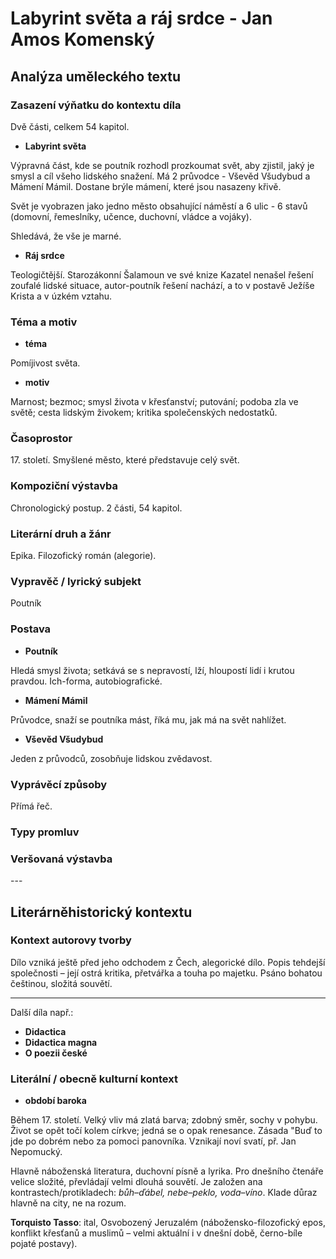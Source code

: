 # Labyrint světa a ráj srdce - Jan Amos Komenský

## Analýza uměleckého textu

### Zasazení výňatku do kontextu díla

Dvě části, celkem 54 kapitol.

- **Labyrint světa**

Výpravná část, kde se poutník rozhodl prozkoumat svět, aby zjistil, jaký je smysl a cíl všeho lidského snažení. Má 2 průvodce - Vševěd Všudybud a Mámení Mámil. Dostane brýle mámení, které jsou nasazeny křivě. 

Svět je vyobrazen jako jedno město obsahující náměstí a 6 ulic - 6 stavů (domovní, řemeslníky, učence, duchovní, vládce a vojáky).

Shledává, že vše je marné.

- **Ráj srdce**

Teologičtější. Starozákonní Šalamoun ve své knize Kazatel nenašel řešení zoufalé lidské situace, autor-poutník řešení nachází, a to v postavě Ježíše Krista a v úzkém vztahu.

### Téma a motiv

- **téma**

Pomíjivost světa.

- **motiv**

Marnost; bezmoc; smysl života v křesťanství; putování; podoba zla ve světě; cesta lidským živokem; kritika společenských nedostatků.

### Časoprostor

17\. století. Smyšlené město, které představuje celý svět.

### Kompoziční výstavba

Chronologický postup. 2 části, 54 kapitol.

### Literární druh a žánr

Epika. Filozofický román (alegorie).

### Vypravěč / lyrický subjekt

Poutník

### Postava

- **Poutník**

Hledá smysl života; setkává se s nepravostí, lží, hloupostí lidí i krutou pravdou. Ich-forma, autobiografické.

- **Mámení Mámil**

Průvodce, snaží se poutníka mást, říká mu, jak má na svět nahlížet.

- **Vševěd Všudybud**

Jeden z průvodců, zosobňuje lidskou zvědavost.

### Vyprávěcí způsoby

Přímá řeč.

### Typy promluv

### Veršovaná výstavba

\-\-\-

## Literárněhistorický kontextu

### Kontext autorovy tvorby

Dílo vzniká ještě před jeho odchodem z Čech, alegorické dílo. Popis tehdejší společnosti – její ostrá kritika, přetvářka a touha po majetku. Psáno bohatou češtinou, složitá souvětí.

---

Další díla např.:

- **Didactica**
- **Didactica magna**
- **O poezii české**

### Literální / obecně kulturní kontext

- **období baroka**

Během 17. století. Velký vliv má zlatá barva; zdobný směr, sochy v pohybu. Život se opět točí kolem církve; jedná se o opak renesance. Zásada "Buď to jde po dobrém nebo za pomoci panovníka. Vznikají noví svatí, př. Jan Nepomucký.

Hlavně náboženská literatura, duchovní písně a lyrika. Pro dnešního čtenáře velice složité, převládají velmi dlouhá souvětí. Je založen ana kontrastech/protikladech: *bůh–ďábel, nebe–peklo, voda–víno*. Klade důraz hlavně na city, ne na rozum. 

**Torquisto Tasso**: ital, Osvobozený Jeruzalém (nábožensko-filozofický epos, konflikt křesťanů a muslimů – velmi aktuální i v dnešní době, černo-bíle pojaté postavy).
